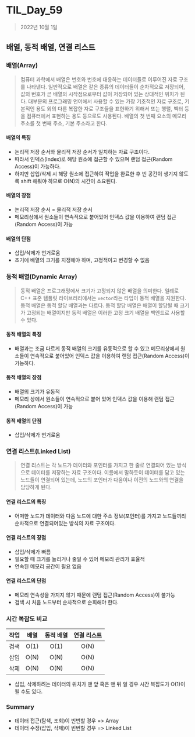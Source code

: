 # TIL_Day_59

> 2022년 10월 1일

## 배열, 동적 배열, 연결 리스트

### 배열(Array)

> 컴퓨터 과학에서 배열은 번호와 번호에 대응하는 데이터들로 이루어진 자료 구조를 나타낸다. 일반적으로 배열은 같은 종류의 데이터들이 순차적으로 저장되어, 값의 번호가 곧 배열의 시작점으로부터 값이 저장되어 있는 상대적인 위치가 된다. 대부분의 프로그래밍 언어에서 사용할 수 있는 가장 기초적인 자료 구조로, 기본적인 용도 외의 다른 복잡한 자료 구조들을 표현하기 위해서 또는 행렬, 벡터 등을 컴퓨터에서 표현하는 용도 등으로도 사용된다. 배열의 첫 번째 요소의 메모리 주소를 첫 번째 주소, 기본 주소라고 한다.

#### 배열의 특징

- 논리적 저장 순서와 물리적 저장 순서가 일치하는 자료 구조이다.
- 따라서 인덱스(Index)로 해당 원소에 접근할 수 있으며 랜덤 접근(Random Access)이 가능하다.
- 하지만 삽입/삭제 시 해당 원소에 접근하여 작업을 완료한 후 빈 공간이 생기지 않도록 shift 해줘야 하므로 O(N)의 시간이 소요된다.

#### 배열의 장점

- 논리적 저장 순서 = 물리적 저장 순서
- 메모리상에서 원소들이 연속적으로 붙어있어 인덱스 값을 이용하여 랜덤 접근(Random Access)이 가능

#### 배열의 단점

- 삽입/삭제가 번거로움
- 초기에 배열의 크기를 지정해야 하며, 고정적이고 변경할 수 없음

### 동적 배열(Dynamic Array)

> 동적 배열은 프로그래밍에서 크기가 고정되지 않은 배열을 의미한다. 일례로 C++ 표준 템플릿 라이브러리에서는 `vector`라는 타입이 동적 배열을 지원한다. 동적 배열은 동적 할당 배열과는 다르다. 동적 할당 배열은 배열이 할당될 때 크기가 고정되는 배열이지만 동적 배열은 이러한 고정 크기 배열을 백엔드로 사용할 수 있다.

#### 동적 배열의 특징

- 배열과는 조금 다르게 동적 배열의 크기를 유동적으로 할 수 있고 메모리상에서 원소들이 연속적으로 붙어있어 인덱스 값을 이용하여 랜덤 접근(Random Access)이 가능하다.

#### 동적 배열의 장점

- 배열의 크기가 유동적
- 메모리 상에서 원소들이 연속적으로 붙어 있어 인덱스 값을 이용해 랜덤 접근(Random Access)이 가능

#### 동적 배열의 단점

- 삽입/삭제가 번거로움

### 연결 리스트(Linked List)

> 연결 리스트는 각 노드가 데이터와 포인터를 가지고 한 줄로 연결되어 있는 방식으로 데이터를 저장하는 자료 구조이다. 이름에서 말하듯이 데이터를 담고 있는 노드들이 연결되어 있는데, 노드의 포인터가 다음이나 이전의 노드와의 연결을 담당하게 된다.

#### 연결 리스트의 특징

- 어떠한 노드가 데이터와 다음 노드에 대한 주소 정보(포인터)를 가지고 노드들끼리 순차적으로 연결되어있는 방식의 자료 구조이다.

#### 연결 리스트의 장점

- 삽입/삭제가 빠름
- 필요할 때 크기를 늘리거나 줄일 수 있어 메모리 관리가 효율적
- 연속된 메모리 공간이 필요 없음

#### 연결 리스트의 단점

- 메모리 연속성을 가지지 않기 때문에 랜덤 접근(Random Access)이 불가능
- 검색 시 처음 노드부터 순차적으로 순회해야 한다.

### 시간 복잡도 비교

| 작업 | 배열 | 동적 배열 | 연결 리스트 |
| :--: | :--: | :-------: | :---------: |
| 검색 | O(1) |   O(1)    |    O(N)     |
| 삽입 | O(N) |   O(N)    |    O(N)     |
| 삭제 | O(N) |   O(N)    |    O(N)     |

- 삽입, 삭제하려는 데이터의 위치가 맨 앞 혹은 맨 뒤 일 경우 시간 복잡도가 O(1)이 될 수도 있다.

### Summary

- 데이터 접근(탐색, 조회)이 빈번할 경우 => Array
- 데이터 수정(삽입, 삭제)이 빈번할 경우 => Linked List